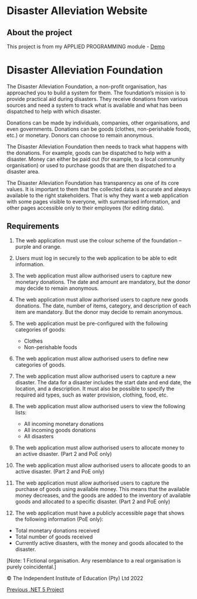 # Disaster Alleviation Website
## About the project
This project is from my APPLIED PROGRAMMING module - [Demo](https://youtu.be/nUPYDKHNbQI)

# Disaster Alleviation Foundation

The Disaster Alleviation Foundation, a non-profit organisation, has approached you to build a system for them. The foundation’s mission is to provide practical aid during disasters. They receive donations from various sources and need a system to track what is available and what has been dispatched to help with which disaster.

Donations can be made by individuals, companies, other organisations, and even governments. Donations can be goods (clothes, non-perishable foods, etc.) or monetary. Donors can choose to remain anonymous.

The Disaster Alleviation Foundation then needs to track what happens with the donations. For example, goods can be dispatched to help with a disaster. Money can either be paid out (for example, to a local community organisation) or used to purchase goods that are then dispatched to a disaster area.

The Disaster Alleviation Foundation has transparency as one of its core values. It is important to them that the collected data is accurate and always available to the right stakeholders. That is why they want a web application with some pages visible to everyone, with summarised information, and other pages accessible only to their employees (for editing data).

## Requirements

1. The web application must use the colour scheme of the foundation – purple and orange.
2. Users must log in securely to the web application to be able to edit information.
3. The web application must allow authorised users to capture new monetary donations. The date and amount are mandatory, but the donor may decide to remain anonymous.
4. The web application must allow authorised users to capture new goods donations. The date, number of items, category, and description of each item are mandatory. But the donor may decide to remain anonymous.
5. The web application must be pre-configured with the following categories of goods:
   - Clothes
   - Non-perishable foods

6. The web application must allow authorised users to define new categories of goods.
7. The web application must allow authorised users to capture a new disaster. The data for a disaster includes the start date and end date, the location, and a description. It must also be possible to specify the required aid types, such as water provision, clothing, food, etc.
8. The web application must allow authorised users to view the following lists:
   - All incoming monetary donations
   - All incoming goods donations
   - All disasters

9. The web application must allow authorised users to allocate money to an active disaster. (Part 2 and PoE only)
10. The web application must allow authorised users to allocate goods to an active disaster. (Part 2 and PoE only)
11. The web application must allow authorised users to capture the purchase of goods using available money. This means that the available money decreases, and the goods are added to the inventory of available goods and allocated to a specific disaster. (Part 2 and PoE only)

12. The web application must have a publicly accessible page that shows the following information (PoE only):
   - Total monetary donations received
   - Total number of goods received
   - Currently active disasters, with the money and goods allocated to the disaster.

[Note: 1 Fictional organisation. Any resemblance to a real organisation is purely coincidental.]

© The Independent Institute of Education (Pty) Ltd 2022

[Previous .NET 5 Project](https://github.com/Denzel-Witbooi/DisasterReliefWebApp)

